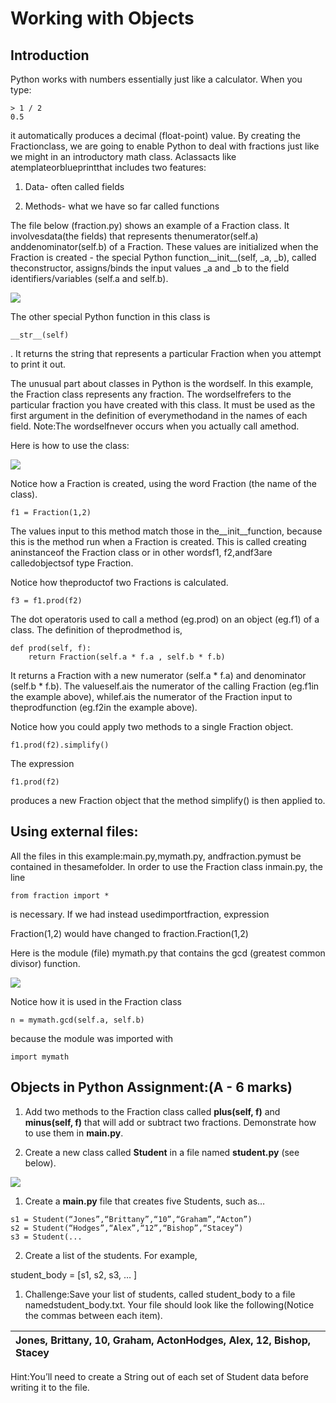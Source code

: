 # Working with Objects

## Introduction

Python works with numbers essentially just like a calculator. When you type:

```
> 1 / 2
0.5
```

it automatically produces a decimal \(float-point\) value. By creating the Fractionclass, we are going to enable Python to deal with fractions just like we might in an introductory math class. Aclassacts like atemplateorblueprintthat includes two features:

1. Data- often called fields

2. Methods- what we have so far called functions

The file below \(fraction.py\) shows an example of a Fraction class. It involvesdata\(the fields\) that represents thenumerator\(self.a\) anddenominator\(self.b\) of a Fraction. These values are initialized when the Fraction is created - the special Python function\_\_init\_\_\(self, \_a, \_b\), called theconstructor, assigns/binds the input values \_a and \_b to the field identifiers/variables \(self.a and self.b\).

![](https://lh3.googleusercontent.com/g2JJQA8XvfZKJCYG35WrWIQ0tzWO4F5m18CODRL5PXnR1BNFn5FX53lA-iGOQI-6meiAitheED5IqyxjmuhokrVq9XkEziGO-UFTjox1t_F2YwHmgPaXSTxV2hfSI1wtxGrUXRLS)

The other special Python function in this class is

```
__str__(self)
```

. It returns the string that represents a particular Fraction when you attempt to print it out.

The unusual part about classes in Python is the wordself. In this example, the Fraction class represents any fraction. The wordselfrefers to the particular fraction you have created with this class. It must be used as the first argument in the definition of everymethodand in the names of each field. Note:The wordselfnever occurs when you actually call amethod.  


Here is how to use the class:

![](https://lh3.googleusercontent.com/Bqy13Vb24ajiz8cgKBFO7Gv0mzr6RDlqeUp4jdKtJKLFhgxNcb1bpqjNIwumJYfou2_WTe1sjKNo1vQC0mi-WgbgcHQ1c_QRPrh7lRR1hvndnZnbibiAk10HMBNHjg0YYqXFjX47)

Notice how a Fraction is created, using the word Fraction \(the name of the class\). 

```
f1 = Fraction(1,2)
```

The values input to this method match those in the\_\_init\_\_function, because this is the method run when a Fraction is created. This is called creating aninstanceof the Fraction class or in other wordsf1, f2,andf3are calledobjectsof type Fraction.

Notice how theproductof two Fractions is calculated.

```
f3 = f1.prod(f2)
```

The dot operatoris used to call a method \(eg.prod\) on an object \(eg.f1\) of a class. The definition of theprodmethod is,

```
def prod(self, f):
    return Fraction(self.a * f.a , self.b * f.b)
```

It returns a Fraction with a new numerator \(self.a \* f.a\) and denominator \(self.b \* f.b\). The valueself.ais the numerator of the calling Fraction \(eg.f1in the example above\), whilef.ais the numerator of the Fraction input to theprodfunction \(eg.f2in the example above\).

Notice how you could apply two methods to a single Fraction object.

```
f1.prod(f2).simplify()
```

The expression

```
f1.prod(f2)
```

produces a new Fraction object that the method simplify\(\) is then applied to.



## Using external files:

All the files in this example:main.py,mymath.py, andfraction.pymust be contained in thesamefolder. In order to use the Fraction class inmain.py, the line

```
from fraction import *
```

is necessary. If we had instead usedimportfraction, expression

Fraction\(1,2\) would have changed to fraction.Fraction\(1,2\)

Here is the module \(file\) mymath.py that contains the gcd \(greatest common divisor\) function.

![](https://lh4.googleusercontent.com/ZN1KNlfXo5ZiWoKg_q6x-uIwteL9pxMfVynqDezgtvm9Z0WrmLYdftrIdZH5Z6xf7bZjlMLEDymFfD2V6ujw-5fhZi6ykOibMMy6F1Aom32HQcY0j0gFd7_VbWiadXaRyhUhy6OA)

Notice how it is used in the Fraction class

```
n = mymath.gcd(self.a, self.b)
```

because the module was imported with

```
import mymath
```

## Objects in Python Assignment:\(A - 6 marks\)

1. Add two methods to the Fraction class called **plus\(self, f\)** and **minus\(self, f\)** that will add or subtract two fractions. Demonstrate how to use them in **main.py**.

2. Create a new class called **Student** in a file named **student.py** \(see below\).



![](https://lh5.googleusercontent.com/ucDesuFZY9FtMTbRzKALneF1eR9nB7MGLgTZxnpC4C77R1r2JYdpTpGX3Fq68pjIkZedLuzskFhAYR2hhWVeEbs8rx4asi1dx6wacDafnjXrbZvCtiuFsdtlMER6sNNw6fZ7qdks)



1. Create a **main.py** file that creates five Students, such as…

```
s1 = Student(“Jones”,“Brittany”,“10”,“Graham”,“Acton”)
s2 = Student(“Hodges”,“Alex”,“12”,“Bishop”,“Stacey”)
s3 = Student(...
```

2.  Create a list of the students. For example,

student\_body = \[s1, s2, s3, … \]

1. Challenge:Save your list of students, called student\_body to a file namedstudent\_body.txt. Your file should look like the following\(Notice the commas between each item\).

| Jones, Brittany, 10, Graham, ActonHodges, Alex, 12, Bishop, Stacey  |
| :--- |


Hint:You’ll need to create a String out of each set of Student data before writing it to the file.

